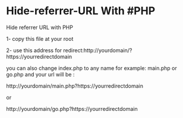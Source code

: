 # Hide-referrer-URL With #PHP
Hide referrer URL with PHP

<p>1- copy this file at your root</p>
<p>2- use this address for redirect:http://yourdomain/?https://yourredirectdomain</p>

<p>you can also change index.php to any name for example: main.php or go.php and your url will be : </p>
<p>http://yourdomain/main.php?https://yourredirectdomain</p>
<p>or</p>
<p>http://yourdomain/go.php?https://yourredirectdomain</p>
